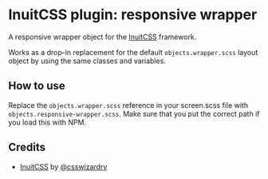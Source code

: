 # InuitCSS plugin: responsive wrapper

A responsive wrapper object for the [InuitCSS](https://github.com/inuitcss/inuitcss) framework.

Works as a drop-in replacement for the default `objects.wrapper.scss` layout object by using the same classes and variables.

## How to use
Replace the `objects.wrapper.scss` reference in your screen.scss file with `objects.responsive-wrapper.scss`. Make sure that you put the correct path if you load this with NPM.

## Credits
- [InuitCSS](https://github.com/inuitcss/inuitcss) by [@csswizardry](https://twitter.com/csswizardry)
